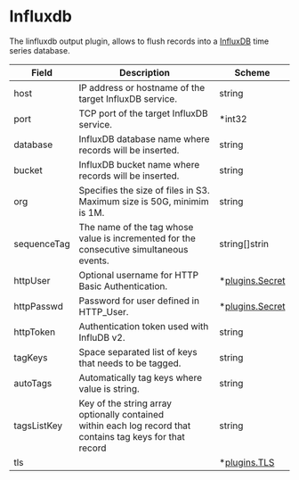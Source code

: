 # Influxdb

The linfluxdb output plugin, allows to flush  records into a [InfluxDB](https://www.influxdata.com/time-series-platform/influxdb/) time series database.

| Field       | Description                                                                                                 | Scheme                       |
| ----------- | ----------------------------------------------------------------------------------------------------------- | ---------------------------- |
| host        | IP address or hostname of the target InfluxDB service.                                                      | string                       |
| port        | TCP port of the target InfluxDB service.                                                                    | *int32                       |
| database    | InfluxDB database name where records will be inserted.                                                      | string                       |
| bucket      | InfluxDB bucket name where records will be inserted.                                                        | string                       |
| org         | Specifies the size of files in S3. Maximum size is 50G, minimim is 1M.                                      | string                       |
| sequenceTag | The name of the tag whose value is incremented for the consecutive simultaneous events.                     | string[]strin                |
| httpUser    | Optional username for HTTP Basic Authentication.                                                            | *[plugins.Secret](../secret.md) |
| httpPasswd  | Password for user defined in HTTP_User.                                                                     | *[plugins.Secret](../secret.md) |
| httpToken   | Authentication token used with InfluDB v2.                                                                  | string                       |
| tagKeys     | Space separated list of keys that needs to be tagged.                                                       | string                       |
| autoTags    | Automatically tag keys where value is string.                                                               | string                       |
| tagsListKey | Key of the string array optionally contained within each log record that contains tag keys for that record | string                       |
| tls         |                                                                                                             | *[plugins.TLS](../tls.md)       |

